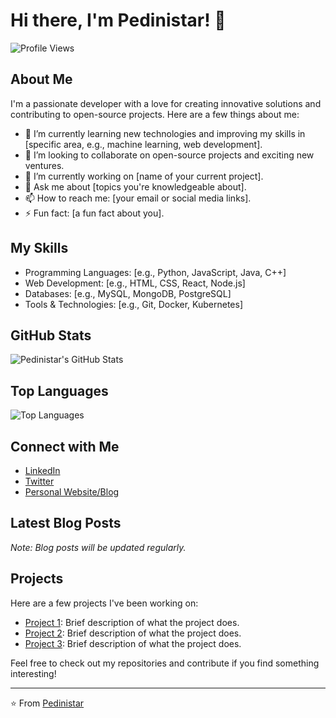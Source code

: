 # Hi there, I'm Pedinistar! 👋

![Profile Views](https://komarev.com/ghpvc/?username=pedinistar&color=blue)

## About Me

I'm a passionate developer with a love for creating innovative solutions and contributing to open-source projects. Here are a few things about me:

- 🌱 I’m currently learning new technologies and improving my skills in [specific area, e.g., machine learning, web development].
- 👯 I’m looking to collaborate on open-source projects and exciting new ventures.
- 🔭 I’m currently working on [name of your current project].
- 💬 Ask me about [topics you're knowledgeable about].
- 📫 How to reach me: [your email or social media links].
- ⚡ Fun fact: [a fun fact about you].

## My Skills

- Programming Languages: [e.g., Python, JavaScript, Java, C++]
- Web Development: [e.g., HTML, CSS, React, Node.js]
- Databases: [e.g., MySQL, MongoDB, PostgreSQL]
- Tools & Technologies: [e.g., Git, Docker, Kubernetes]

## GitHub Stats

![Pedinistar's GitHub Stats](https://github-readme-stats.vercel.app/api?username=pedinistar&show_icons=true&theme=radical)

## Top Languages

![Top Languages](https://github-readme-stats.vercel.app/api/top-langs/?username=pedinistar&layout=compact&theme=radical)

## Connect with Me

- [LinkedIn](your-linkedin-profile)
- [Twitter](your-twitter-profile)
- [Personal Website/Blog](your-website)

## Latest Blog Posts

<!-- BLOG-POST-LIST:START -->
<!-- BLOG-POST-LIST:END -->

*Note: Blog posts will be updated regularly.*

## Projects

Here are a few projects I've been working on:

- [Project 1](link-to-project): Brief description of what the project does.
- [Project 2](link-to-project): Brief description of what the project does.
- [Project 3](link-to-project): Brief description of what the project does.

Feel free to check out my repositories and contribute if you find something interesting!

---

⭐️ From [Pedinistar](https://github.com/pedinistar)

